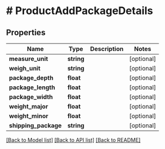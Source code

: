 # # ProductAddPackageDetails

## Properties

Name | Type | Description | Notes
------------ | ------------- | ------------- | -------------
**measure_unit** | **string** |  | [optional]
**weigh_unit** | **string** |  | [optional]
**package_depth** | **float** |  | [optional]
**package_length** | **float** |  | [optional]
**package_width** | **float** |  | [optional]
**weight_major** | **float** |  | [optional]
**weight_minor** | **float** |  | [optional]
**shipping_package** | **string** |  | [optional]

[[Back to Model list]](../../README.md#models) [[Back to API list]](../../README.md#endpoints) [[Back to README]](../../README.md)
